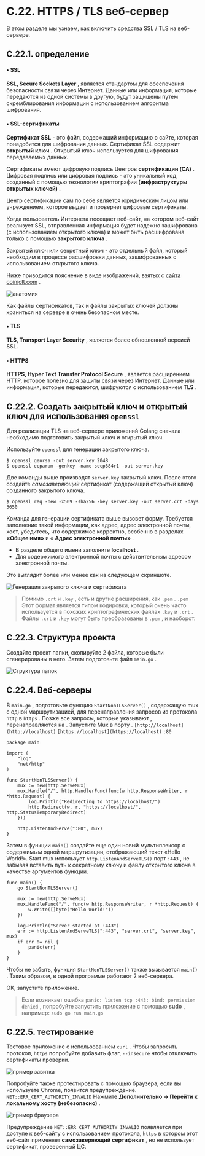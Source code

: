# С.22. HTTPS / TLS веб\-сервер

В этом разделе мы узнаем, как включить средства SSL / TLS на веб\-сервере.

## C.22.1. определение

#### • SSL

**SSL, Secure Sockets Layer** , является стандартом для обеспечения безопасности связи через Интернет. Данные или информация, которые передаются из одной системы в другую, будут защищены путем скремблирования информации с использованием алгоритма шифрования.

#### • SSL\-сертификаты

**Сертификат SSL** \- это файл, содержащий информацию о сайте, которая понадобится для шифрования данных. Сертификат SSL содержит **открытый ключ** . Открытый ключ используется для шифрования передаваемых данных.

Сертификаты имеют цифровую подпись Центров **сертификации (CA)** . Цифровая подпись или цифровая подпись \- это уникальный код, созданный с помощью технологии криптографии **(инфраструктуры открытых ключей)** .

Центр сертификации сам по себе является юридическим лицом или учреждением, которое выдает и проверяет цифровые сертификаты.

Когда пользователь Интернета посещает веб\-сайт, на котором веб\-сайт реализует SSL, отправленная информация будет надежно зашифрована (с использованием открытого ключа) и может быть расшифрована только с помощью **закрытого ключа** .

Закрытый ключ или секретный ключ \- это отдельный файл, который необходим в процессе расшифровки данных, зашифрованных с использованием открытого ключа.

Ниже приводится пояснение в виде изображений, взятых с [сайта coinjolt.com](https://coinjolt.com/what-is-a-public-and-private-key/) .

![анатомия](https://dasarpemrogramangolang.novalagung.com/images/C.22_1_public_and_private_key.png)

Как файлы сертификатов, так и файлы закрытых ключей должны храниться на сервере в очень безопасном месте.

#### • TLS

**TLS, Transport Layer Security** , является более обновленной версией SSL.

#### • HTTPS

**HTTPS, Hyper Text Transfer Protocol Secure** , является расширением HTTP, которое полезно для защиты связи через Интернет. Данные или информация, которые передаются, шифруются с использованием **TLS** .

## C.22.2. Создать закрытый ключ и открытый ключ для использования `openssl`

Для реализации TLS на веб\-сервере приложений Golang сначала необходимо подготовить закрытый ключ и открытый ключ.

Используйте `openssl` для генерации закрытого ключа.

```
$ openssl genrsa -out server.key 2048
$ openssl ecparam -genkey -name secp384r1 -out server.key

```

Две команды выше производят `server.key` закрытый ключ. После этого создайте *самозаверяющий* сертификат (содержащий открытый ключ) созданного закрытого ключа.

```
$ openssl req -new -x509 -sha256 -key server.key -out server.crt -days 3650

```

Команда для генерации сертификата выше вызовет форму. Требуется заполнение такой информации, как адрес, адрес электронной почты, хост, убедитесь, что содержимое корректно, особенно в разделах **«Общее имя»** и « **Адрес электронной почты»** .

*   В разделе общего имени заполните **localhost** .
*   Для содержимого электронной почты с действительным адресом электронной почты.

Это выглядит более или менее как на следующем скриншоте.

![Генерация закрытого ключа и сертификата](https://dasarpemrogramangolang.novalagung.com/images/C.22_1.1_public_and_private_key.png)

> Помимо `.crt` и `.key` , есть и другие расширения, как `.pem` . `.pem` Этот формат является типом кодировки, который очень часто используется в похожих криптографических файлах `.key` и `.crt` . Файлы `.crt` и `.key` могут быть преобразованы в `.pem` , и наоборот.

## C.22.3. Структура проекта

Создайте проект папки, скопируйте 2 файла, которые были сгенерированы в него. Затем подготовьте файл `main.go` .

![Структура папок](https://dasarpemrogramangolang.novalagung.com/images/C.22_2_structure.png)

## C.22.4. Веб\-серверы

В `main.go` , подготовьте функцию `StartNonTLSServer()` , содержащую mux с одной маршрутизацией, для перенаправления запросов из протокола `http` в `https` . Позже все запросы, которые указывают , перенаправляются на . Запустите Mux в порту . `[http://localhost](http://localhost)` `[https://localhost](https://localhost)` `:80`

```
package main

import (
    "log"
    "net/http"
)

func StartNonTLSServer() {
    mux := new(http.ServeMux)
    mux.Handle("/", http.HandlerFunc(func(w http.ResponseWriter, r *http.Request) {
        log.Println("Redirecting to https://localhost/")
        http.Redirect(w, r, "https://localhost/", http.StatusTemporaryRedirect)
    }))

    http.ListenAndServe(":80", mux)
}

```

Затем в функции `main()` создайте еще один новый мультиплексор с содержимым одной маршрутизации, отображающий текст «Hello World!». Start mux использует `http.ListenAndServeTLS()` порт `:443` , не забывая вставить путь к секретному ключу и файлу открытого ключа в качестве аргументов функции.

```
func main() {
    go StartNonTLSServer()

    mux := new(http.ServeMux)
    mux.HandleFunc("/", func(w http.ResponseWriter, r *http.Request) {
        w.Write([]byte("Hello World!"))
    })

    log.Println("Server started at :443")
    err := http.ListenAndServeTLS(":443", "server.crt", "server.key", mux)
    if err != nil {
        panic(err)
    }
}

```

Чтобы не забыть, функция `StartNonTLSServer()` также вызывается `main()` . Таким образом, в одной программе работают 2 веб\-сервера.

ОК, запустите приложение.

> Если возникает ошибка `panic: listen tcp :443: bind: permission denied` , попробуйте запустить приложение с помощью **sudo** , например: `sudo go run main.go`

## C.22.5. тестирование

Тестовое приложение с использованием `curl` . Чтобы запросить протокол, `https` попробуйте добавить флаг, `--insecure` чтобы отключить сертификаты проверки.

![пример завитка](https://dasarpemrogramangolang.novalagung.com/images/C.22_3_curl_example.png)

Попробуйте также протестировать с помощью браузера, если вы используете Chrome, появится предупреждение. `NET::ERR_CERT_AUTHORITY_INVALID` Нажмите **Дополнительно → Перейти к локальному хосту (небезопасно)** .

![пример браузера](https://dasarpemrogramangolang.novalagung.com/images/C.22_4_browser_example.png)

Предупреждение `NET::ERR_CERT_AUTHORITY_INVALID` появляется при доступе к веб\-сайту с использованием протокола, `https` в котором этот веб\-сайт применяет **самозаверяющий сертификат** , но не использует сертификат, проверенный ЦС.
